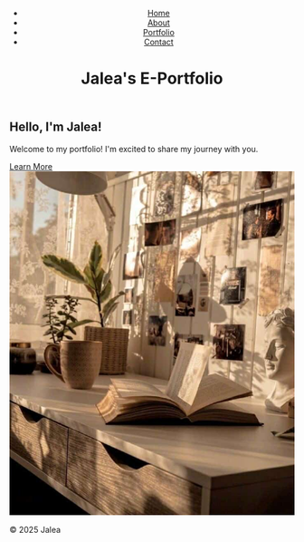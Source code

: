 <!DOCTYPE html>
<html>
<head>
<title>Jalea's E-Portfolio - Home</title>
<link rel="stylesheet" href="styles.css">
</head>
<body>
<div class="container">
  <header>
    <nav>
      <ul>
        <li><a href="home.html">Home</a></li>
        <li><a href="about.html">About</a></li>
        <li><a href="portfolio.html">Portfolio</a></li>
        <li><a href="contact.html">Contact</a></li>
      </ul>
    </nav>
    <h1>Jalea's E-Portfolio</h1>
  </header>

  <section class="introduction">
    <div class="intro-content">
      <h2>Hello, I'm Jalea!</h2>
      <p>Welcome to my portfolio! I'm excited to share my journey with you.</p>
      <a href="about.html" class="button">Learn More</a>
    </div>
    <img src="484198987_1324494905441318_8971996831387989992_n.jpg" alt="Hero Image">
  </section>

  <footer>
    <p>&copy; 2025 Jalea</p>
  </footer>
</div>
</body>
</html>
